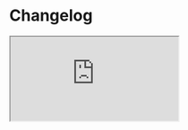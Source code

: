 # Changelog  <a href="https://www.eblasoft.com.tr/espocrm-extension-page/dynamic-logic-plus" target="_blank" id="ext-version" data-id="637e00a0087ede84b"></a>


<iframe class="changelog" src="https://crm.eblasoft.com.tr/?entryPoint=changeLog&exId=637e00a0087ede84b" allowfullscreen></iframe>